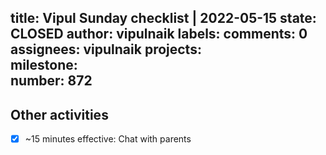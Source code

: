 title:	Vipul Sunday checklist | 2022-05-15
state:	CLOSED
author:	vipulnaik
labels:	
comments:	0
assignees:	vipulnaik
projects:	
milestone:	
number:	872
--
## Other activities

- [x] ~15 minutes effective: Chat with parents

